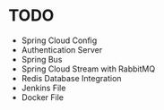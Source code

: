 # TODO

* Spring Cloud Config
* Authentication Server
* Spring Bus
* Spring Cloud Stream with RabbitMQ
* Redis Database Integration
* Jenkins File
* Docker File